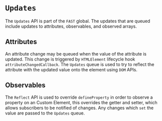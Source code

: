 # `Updates`

The `Updates` API is part of the `FAST` global. The updates that are queued include updates to attributes, observables, and observed arrays.

## Attributes

An attribute change may be queued when the value of the attribute is updated. This change is triggered by `HTMLElement` lifecycle hook `attributeChangedCallback`. The `Updates` queue is used to try to reflect the attribute with the updated value onto the element using `DOM` APIs.

## Observables

The `Reflect` API is used to override `defineProperty` in order to observe a property on an Custom Element, this overrides the getter and setter, which allows subscribers to be notified of changes. Any changes which `set` the value are passed to the `Updates` queue.
